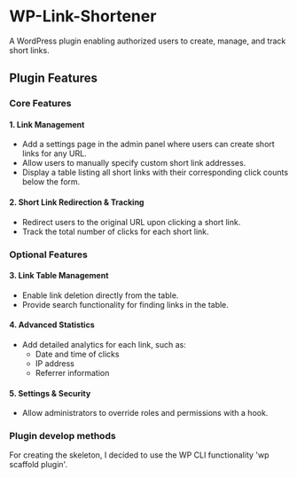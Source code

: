 # WP-Link-Shortener
A WordPress plugin enabling authorized users to create, manage, and track short links.

## Plugin Features

### Core Features
#### 1. Link Management
- Add a settings page in the admin panel where users can create short links for any URL.
- Allow users to manually specify custom short link addresses.
- Display a table listing all short links with their corresponding click counts below the form.

#### 2. Short Link Redirection & Tracking
- Redirect users to the original URL upon clicking a short link.
- Track the total number of clicks for each short link.

### Optional Features
#### 3. Link Table Management
- Enable link deletion directly from the table.
- Provide search functionality for finding links in the table.

#### 4. Advanced Statistics
- Add detailed analytics for each link, such as:
    - Date and time of clicks
    - IP address
    - Referrer information

#### 5. Settings & Security
- Allow administrators to override roles and permissions with a hook.


### Plugin develop methods
For creating the skeleton, I decided to use the WP CLI functionality 'wp scaffold plugin'.

